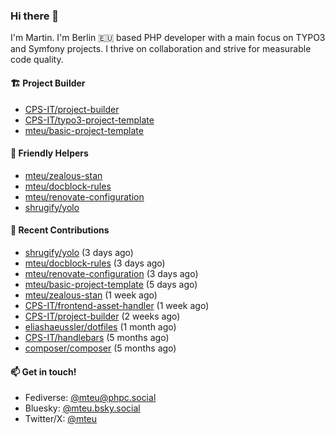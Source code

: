 ### Hi there 👋

I'm Martin. I'm Berlin 🇪🇺 based PHP developer with a main focus on TYPO3 and Symfony projects. I thrive on
collaboration and strive for measurable code quality.

#### 🏗️ Project Builder

- [CPS-IT/project-builder](https://github.com/CPS-IT/project-builder)
- [CPS-IT/typo3-project-template](https://github.com/CPS-IT/typo3-project-template)
- [mteu/basic-project-template](https://github.com/mteu/basic-project-template)

#### 🚜 Friendly Helpers

- [mteu/zealous-stan](https://github.com/mteu/zealous-stan)
- [mteu/docblock-rules](https://github.com/mteu/docblock-rules)
- [mteu/renovate-configuration](https://github.com/mteu/renovate-configuration)
- [shrugify/yolo](https://github.com/shrugify/yolo)

#### 👷 Recent Contributions


- [shrugify/yolo](https://github.com/shrugify/yolo) (3 days ago)
- [mteu/docblock-rules](https://github.com/mteu/docblock-rules) (3 days ago)
- [mteu/renovate-configuration](https://github.com/mteu/renovate-configuration) (3 days ago)
- [mteu/basic-project-template](https://github.com/mteu/basic-project-template) (5 days ago)
- [mteu/zealous-stan](https://github.com/mteu/zealous-stan) (1 week ago)
- [CPS-IT/frontend-asset-handler](https://github.com/CPS-IT/frontend-asset-handler) (1 week ago)
- [CPS-IT/project-builder](https://github.com/CPS-IT/project-builder) (2 weeks ago)
- [eliashaeussler/dotfiles](https://github.com/eliashaeussler/dotfiles) (1 month ago)
- [CPS-IT/handlebars](https://github.com/CPS-IT/handlebars) (5 months ago)
- [composer/composer](https://github.com/composer/composer) (5 months ago)

#### 📫 Get in touch!

- Fediverse: [@mteu@phpc.social](https://phpc.social/@mteu)
- Bluesky: [@mteu.bsky.social](https://bsky.app/profile/mteu.bsky.social)
- Twitter/X: [@mteu](https://x.com/mteu)
